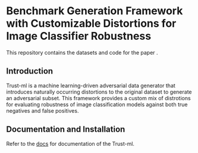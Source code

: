# Benchmark Generation Framework with Customizable Distortions for Image Classifier Robustness

This repository contains the datasets and code for the paper .

## Introduction
Trust-ml is a machine learning-driven adversarial data generator that introduces naturally occurring distortions to the original dataset to generate an adversarial subset. This framework provides a custom mix of distrotions for evaluating robustness of image classification models against both true negatives and false positives.

## Documentation and Installation
Refer to the [docs](https://hewlettpackard.github.io/trust-ml/) for documentation of the Trust-ml.